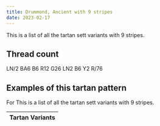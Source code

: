 ```yaml
---
title: Drummond, Ancient with 9 stripes
date: 2023-02-17
---
```

This is a list of all the tartan sett variants with 9 stripes.

## Thread count
LN/2 BA6 B6 R12 G26 LN2 B6 Y2 R/76

## Examples of this tartan pattern
For This is a list of all the tartan sett variants with 9 stripes.

| Tartan Variants |
|---------------|
